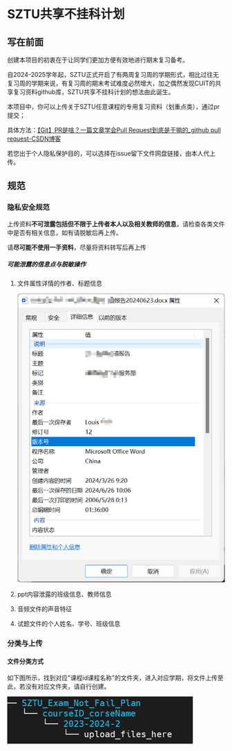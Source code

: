 # SZTU共享不挂科计划

## 写在前面

创建本项目的初衷在于让同学们更加方便有效地进行期末复习备考。

自2024-2025学年起，SZTU正式开启了有两周复习周的学期形式，相比过往无复习周的学期来说，有复习周的期末考试难度必然增大，加之偶然发现CUIT的共享复习资料github库，SZTU共享不挂科计划的想法由此诞生。

本项目中，你可以上传关于SZTU任意课程的专用复习资料（划重点类），通过pr提交；

具体方法：[【Git】PR是啥？一篇文章学会Pull Request到底是干嘛的_github pull request-CSDN博客](https://blog.csdn.net/Supreme7/article/details/136813376)

若您出于个人隐私保护目的，可以选择在issue留下文件网盘链接，由本人代上传。





## 规范

### 隐私安全规范



上传资料**不可泄露包括但不限于上传者本人以及相关教师的信息**，请检查各类文件中是否有相关信息，如有请脱敏后再上传。

请**尽可能不使用一手资料**，尽量将资料转写后再上传



##### 可能泄露的信息点与脱敏操作

1. 文件属性详情的作者、标题信息

	![](./img/file_detail.png)

2. ppt内容泄露的班级信息、教师信息
3. 音频文件的声音特征

4. 试题文件的个人姓名、学号、班级信息

### 分类与上传

#### 文件分类方式

如下图所示，找到对应"课程id课程名称"的文件夹，进入对应学期，将文件上传至此，若没有对应文件夹，请自行创建。

![](./img/tree.png)

